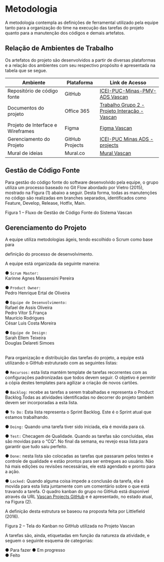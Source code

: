 
# Metodologia

A metodologia contempla as definições de ferramental utilizado pela equipe tanto para a organização do time na execução das tarefas do projeto quanto para a manutenção dos códigos e demais artefatos.  

 

## Relação de Ambientes de Trabalho 

Os artefatos do projeto são desenvolvidos a partir de diversas plataformas e a relação dos ambientes com seu respectivo propósito é apresentada na tabela que se segue. 

 

| Ambiente | Plataforma | Link de Acesso |
| ----------------------------| ------------- | ---------------------------------------------------------------------- |
| Repositório de código fonte | GitHub | [ICEI-PUC-Minas-PMV-ADS Vascan](https://github.com/ICEI-PUC-Minas-PMV-ADS/pmv-ads-2022-2-e2-proj-int-t8-vascan) |
| Documentos do projeto | Office 365 | [Trabalho Grupo 2 - Projeto Interação - Vascan](https://sgapucminasbr-my.sharepoint.com/:w:/g/personal/1242997_sga_pucminas_br/EWSjGcHAhh9GtRo2xZKhjG8BDlNxtwKZSjU2aHLbFiTi8Q?e=Zy4thx) |
| Projeto de Interface e  Wireframes | Figma | [Figma Vascan](https://www.figma.com/file/XP02CZ8nnK7iFEJopKau47/Vascan?node-id=1%3A2) |
| Gerenciamento do Projeto | GitHub Projects | [ICEI-PUC Minas ADS - projects](https://github.com/orgs/ICEI-PUC-Minas-PMV-ADS/projects/110) |
| Mural de ideias | Mural.co | [Mural Vascan](https://app.mural.co/t/lazeracessivel9509/m/lazeracessivel9509/1661380147871/c8b90587671a9f06449f9c84782eb53acc5d816e?sender=u058bebd9925800d615a70680) |

 
## Gestão de Código Fonte 

Para gestão do código fonte do software desenvolvido pela equipe, o grupo utiliza um processo baseado no Git Flow abordado por Vietro (2015), mostrado na Figura (1) abaixo a seguir. Desta forma, todas as manutenções no código são realizadas em branches separados, identificados como Feature, Develop, Release, Hotfix, Main. 

 

Figura 1 – Fluxo de Gestão de Código Fonte do Sistema Vascan 

 

## Gerenciamento do Projeto 

A equipe utiliza metodologias ágeis, tendo escolhido o Scrum como base para  

definição do processo de desenvolvimento.  

A equipe está organizada da seguinte maneira: 

● `Scrum Master:` <br />
Karinne Agnes Massensini Pereira
<br />

● `Product Owner:` <br />
Pedro Henrique Ertal de Oliveira
<br />

● `Equipe de Desenvolvimento:` <br />
Rafael de Assis Oliveira <br /> 
Pedro Vítor S.França <br /> 
Maurício Rodrigues <br /> 
César Luis Costa Moreira 
<br />

● `Equipe de Design:` <br />
Sarah Ellem Teixeira <br />
Douglas Delareti Simoes <br />
<br />

Para organização e distribuição das tarefas do projeto, a equipe está utilizando o GitHub estruturado com as seguintes listas:  

 
●  `Recursos:` esta lista mantém template de tarefas recorrentes com as configurações padronizadas que todos devem seguir. O objetivo é permitir a cópia destes templates para agilizar a criação de novos cartões. 

● 	`Backlog:` recebe as tarefas a serem trabalhadas e representa o Product Backlog.Todas as atividades identificadas no decorrer do projeto também devem ser incorporadas a esta lista. 

●  `To Do:` Esta lista representa o Sprint Backlog. Este é o Sprint atual que estamos 
trabalhando. 

●  `Doing:` Quando uma tarefa tiver sido iniciada, ela é movida para cá. 

●  `Test:` Checagem de Qualidade. Quando as tarefas são concluídas, elas são movidas para o “CQ”. No final da semana, eu revejo essa lista para garantir que tudo saiu perfeito. 

●  `Done:` nesta lista são colocadas as tarefas que passaram pelos testes e controle de qualidade e estão prontos para ser entregues ao usuário. Não há mais edições ou revisões necessárias, ele está agendado e pronto para a ação.

●  `Locked:` Quando alguma coisa impede a conclusão da tarefa, ela é movida para esta lista juntamente com um comentário sobre o que está travando a tarefa. 
O quadro kanban do grupo no GitHub está disponível através da URL [Vascan Projects GitHub](https://github.com/orgs/ICEI-PUC-Minas-PMV-ADS/projects/110) e é apresentado, no estado atual, na Figura (2).  

A definição desta estrutura se baseou na proposta feita por Littlefield (2016). 

 
               
Figura 2 – Tela do Kanban no GitHub utilizada no Projeto Vascan  

 

A tarefas são, ainda, etiquetadas em função da natureza da atividade, e seguem o seguinte esquema de categorias:  

● Para fazer 
● Em progresso  
● Feito 

